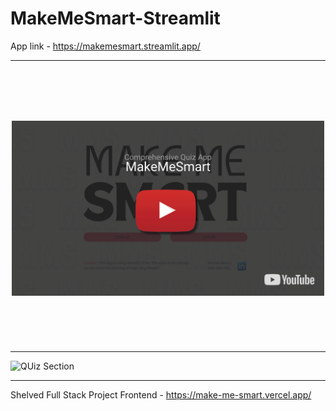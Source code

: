 # MakeMeSmart-Streamlit
App link - https://makemesmart.streamlit.app/

---

<h3 align="center">
  <p>&nbsp;</p>
  <p>&nbsp;</p>
  <a href="https://youtu.be/64UKDUKOW3I?si=4fXe7mSWal4hTDva" target="_blank" ><img align="center" src="https://raw.githubusercontent.com/dileepNaiduOne/MakeMeSmart/refs/heads/main/Youtube%20%20thumbnail.png" alt="Thumbnail" height="280" width="500" /></a>
  <p>&nbsp;</p>
  <p>&nbsp;</p>
</h3>

---

![QUiz Section](https://github.com/user-attachments/assets/53abb32b-1274-4507-b83d-9f038cb050ce)


---
Shelved Full Stack Project Frontend - https://make-me-smart.vercel.app/
